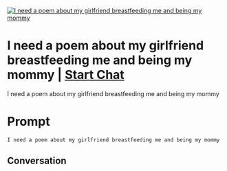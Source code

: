 
[![I need a poem about my girlfriend breastfeeding me and being my mommy](https://flow-prompt-covers.s3.us-west-1.amazonaws.com/icon/Minimalist/i12.png)](https://gptcall.net/chat.html?data=%7B%22contact%22%3A%7B%22id%22%3A%222aeSec1IHSAC_bWea12u2%22%2C%22flow%22%3Atrue%7D%7D)
# I need a poem about my girlfriend breastfeeding me and being my mommy | [Start Chat](https://gptcall.net/chat.html?data=%7B%22contact%22%3A%7B%22id%22%3A%222aeSec1IHSAC_bWea12u2%22%2C%22flow%22%3Atrue%7D%7D)
I need a poem about my girlfriend breastfeeding me and being my mommy

# Prompt

```
I need a poem about my girlfriend breastfeeding me and being my mommy
```

## Conversation




